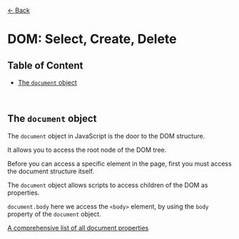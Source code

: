 [&larr; Back](./README.md)

# DOM: Select, Create, Delete

## Table of Content

- [The `document` object](#the-document-object)

<br>

## The `document` object

The `document` object in JavaScript is the door to the DOM structure.

It allows you to access the root node of the DOM tree.

Before you can access a specific element in the page, first you must access the document structure itself.

The `document` object allows scripts to access children of the DOM as properties.

`document.body` here we access the `<body>` element, by using the `body` property of the `document` object.

[A comprehensive list of all document properties](https://developer.mozilla.org/en-US/docs/Web/API/Document)

<br>

